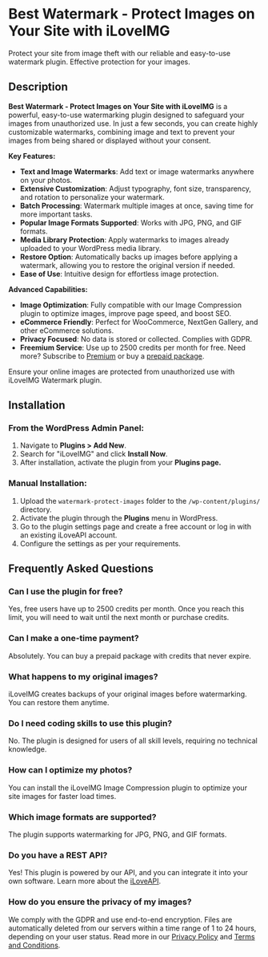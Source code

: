 # Best Watermark - Protect Images on Your Site with iLoveIMG

Protect your site from image theft with our reliable and easy-to-use watermark plugin. Effective protection for your images.

## Description

**Best Watermark - Protect Images on Your Site with iLoveIMG** is a powerful, easy-to-use watermarking plugin designed to safeguard your images from unauthorized use. In just a few seconds, you can create highly customizable watermarks, combining image and text to prevent your images from being shared or displayed without your consent.

**Key Features:**

- **Text and Image Watermarks**: Add text or image watermarks anywhere on your photos.
- **Extensive Customization**: Adjust typography, font size, transparency, and rotation to personalize your watermark.
- **Batch Processing**: Watermark multiple images at once, saving time for more important tasks.
- **Popular Image Formats Supported**: Works with JPG, PNG, and GIF formats.
- **Media Library Protection**: Apply watermarks to images already uploaded to your WordPress media library.
- **Restore Option**: Automatically backs up images before applying a watermark, allowing you to restore the original version if needed.
- **Ease of Use**: Intuitive design for effortless image protection.

**Advanced Capabilities:**

- **Image Optimization**: Fully compatible with our Image Compression plugin to optimize images, improve page speed, and boost SEO.
- **eCommerce Friendly**: Perfect for WooCommerce, NextGen Gallery, and other eCommerce solutions.
- **Privacy Focused**: No data is stored or collected. Complies with GDPR.
- **Freemium Service**: Use up to 2500 credits per month for free. Need more? Subscribe to [Premium](https://iloveapi.com/pricing) or buy a [prepaid package](https://iloveapi.com/pricing).

Ensure your online images are protected from unauthorized use with iLoveIMG Watermark plugin.

## Installation

### From the WordPress Admin Panel:
1. Navigate to **Plugins > Add New**.
2. Search for "iLoveIMG" and click **Install Now**.
3. After installation, activate the plugin from your **Plugins page.**

### Manual Installation:
1. Upload the `watermark-protect-images` folder to the `/wp-content/plugins/` directory.
2. Activate the plugin through the **Plugins** menu in WordPress.
3. Go to the plugin settings page and create a free account or log in with an existing iLoveAPI account.
4. Configure the settings as per your requirements.

## Frequently Asked Questions

### Can I use the plugin for free?
Yes, free users have up to 2500 credits per month. Once you reach this limit, you will need to wait until the next month or purchase credits.

### Can I make a one-time payment?
Absolutely. You can buy a prepaid package with credits that never expire.

### What happens to my original images?
iLoveIMG creates backups of your original images before watermarking. You can restore them anytime.

### Do I need coding skills to use this plugin?
No. The plugin is designed for users of all skill levels, requiring no technical knowledge.

### How can I optimize my photos?
You can install the iLoveIMG Image Compression plugin to optimize your site images for faster load times.

### Which image formats are supported?
The plugin supports watermarking for JPG, PNG, and GIF formats.

### Do you have a REST API?
Yes! This plugin is powered by our API, and you can integrate it into your own software. Learn more about the [iLoveAPI](https://iloveapi.com).

### How do you ensure the privacy of my images?
We comply with the GDPR and use end-to-end encryption. Files are automatically deleted from our servers within a time range of 1 to 24 hours, depending on your user status. Read more in our [Privacy Policy](https://www.iloveimg.com/help/privacy) and [Terms and Conditions](https://www.iloveimg.com/help/terms).
